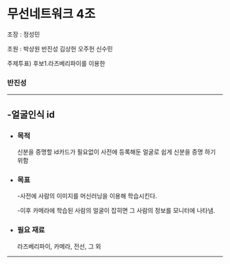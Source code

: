 # 무선네트워크 4조

조장 : 정성민 

조원 : 박상원 반진성 김상헌 오주헌 신수민

주제투표)
후보1.라즈베리파이를 이용한

### 반진성
***
## -얼굴인식 id

* ### 목적
  신분을 증명할 id카드가 필요없이 사전에 등록해둔 얼굴로 쉽게 신분을 증명 하기 위함

* ### 목표
  -사전에 사람의 이미지를 머신러닝을 이용해 학습시킨다.

  -이후 카메라에 학습된 사람의 얼굴이 잡히면 그 사람의 정보를 모니터에 나타냄.

* ### 필요 재료
  라즈베리파이, 카메라, 전선, 그 외
***
